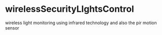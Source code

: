 # wirelessSecurityLIghtsControl
wireless light monitoring using infrared technology and also the pir motion sensor
